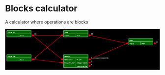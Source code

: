 # Blocks calculator
A calculator where operations are blocks

![Calculator screenshot](docs/screenshot.png)